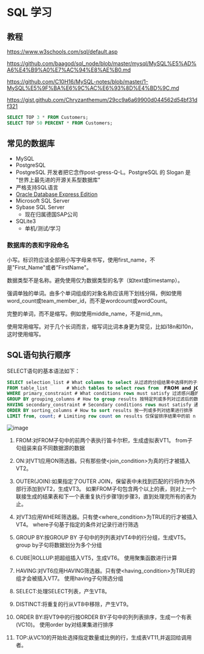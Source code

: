 # SQL 学习

## 教程

https://www.w3schools.com/sql/default.asp

https://github.com/baagod/sql_node/blob/master/mysql/MySQL%E5%AD%A6%E4%B9%A0%E7%AC%94%E8%AE%B0.md

https://github.com/C10H16/MySQL-notes/blob/master/1-MySQL%E5%9F%BA%E6%9C%AC%E6%93%8D%E4%BD%9C.md

https://gist.github.com/Chryzanthemum/29cc9a6a69900d044562d54bf31df321


```sql
SELECT TOP 3 * FROM Customers;
SELECT TOP 50 PERCENT * FROM Customers;
```

## 常见的数据库

- MySQL
- PostgreSQL
 - PostgreSQL 开发者把它念作post-gress-Q-L。PostgreSQL 的 Slogan 是 "世界上最先进的开源关系型数据库"
 - 严格支持SQL语言
- [Oracle Database Express Edition](http://www.oracle.com/technetwork/database/database-technologies/express-edition/overview/index.html)
- Microsoft SQL Server
- Sybase SQL Server
  - 现在归属德国SAP公司
- SQLite3
  - 单机/测试/学习

### 数据库的表和字段命名

小写。标识符应该全部用小写字母来书写，使用first_name，不是"First_Name"或者"FirstName"。

数据类型不是名称。避免使用仅为数据类型的名字（如text或timestamp）。

强调单独的单词。由多个单词组成的对象名称应该用下划线分隔，例如使用word_count或team_member_id，而不是wordcount或wordCount。

完整的单词，而不是缩写。例如使用middle_name，不是mid_nm。

使用常用缩写。对于几个长词而言，缩写词比词本身更为常见，比如i18n和l10n，这时使用缩写。


## SQL语句执行顺序

SELECT语句的基本语法如下：

 ```sql
SELECT selection_list # What columns to select 从过滤的分组结果中选择列的子集。这也是𝗪𝗜𝗡𝗗𝗢𝗪 𝗳𝘂𝗻𝗰𝘁𝗶𝗼𝗻 𝗮𝗴𝗴𝗿𝗲𝗴𝗮𝘁𝗶𝗼𝗻𝘀发生的地方
FROM table_list       # Which tables to select rows from  𝗙𝗥𝗢𝗠 𝗮𝗻𝗱 𝗝𝗢𝗜𝗡 确定感兴趣的基础数据。
WHERE primary_constraint # What conditions rows must satisfy 过滤感兴趣的基础数据，仅保留满足where子句的数据
GROUP BY grouping_columns # How to group results 按特定列或多列对过滤后的数据进行分组。组用于计算所选列的聚合
HAVING secondary_constraint # Secondary conditions rows must satisfy 通过对我们分组所依据的列定义约束来再次过滤数据
ORDER BY sorting_columns # How to sort results 按一列或多列对结果进行排序
LIMIT from, count; # Limiting row count on results 仅保留排序结果中的前 n 行
```

![image](https://github.com/user-attachments/assets/d7e5d7bc-cd92-470b-8eda-454353b5d2ff)

1. FROM:对FROM子句中的前两个表执行笛卡尔积，生成虚拟表VT1。
from子句组装来自不同数据源的数据

3. ON:对VT1应用ON筛选器。只有那些使<join_condition>为真的行才被插入VT2。
 
4. OUTER(JOIN):如果指定了OUTER JOIN，保留表中未找到匹配的行将作为外部行添加到VT2，生成VT3。
如果FROM子句包含两个以上的表，则对上一个联接生成的结果表和下一个表重复执行步骤1到步骤3，直到处理完所有的表为止。

5. 对VT3应用WHERE筛选器。只有使<where_condition>为TRUE的行才被插入VT4。
where子句基于指定的条件对记录行进行筛选

6. GROUP BY:按GROUP BY 子句中的列列表对VT4中的行分组，生成VT5。
group by子句将数据划分为多个分组

7. CUBE|ROLLUP:把超组插入VT5，生成VT6。
使用聚集函数进行计算

8. HAVING:对VT6应用HAVING筛选器。只有使<having_condition>为TRUE的组才会被插入VT7。
使用having子句筛选分组

9. SELECT:处理SELECT列表，产生VT8。
 
10. DISTINCT:将重复的行从VT8中移除，产生VT9。
 
11. ORDER BY:将VT9中的行按ORDER BY子句中的列列表排序，生成一个有表(VC10)。
使用order by对结果集进行排序

12. TOP:从VC10的开始处选择指定数量或比例的行，生成表VT11,并返回给调用者。

